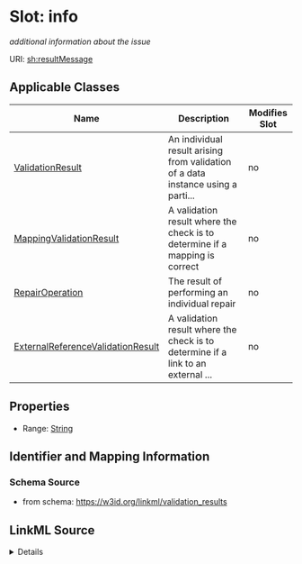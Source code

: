 # Slot: info


_additional information about the issue_



URI: [sh:resultMessage](http://www.w3.org/ns/shacl#resultMessage)



<!-- no inheritance hierarchy -->




## Applicable Classes

| Name | Description | Modifies Slot |
| --- | --- | --- |
[ValidationResult](ValidationResult.md) | An individual result arising from validation of a data instance using a parti... |  no  |
[MappingValidationResult](MappingValidationResult.md) | A validation result where the check is to determine if a mapping is correct |  no  |
[RepairOperation](RepairOperation.md) | The result of performing an individual repair |  no  |
[ExternalReferenceValidationResult](ExternalReferenceValidationResult.md) | A validation result where the check is to determine if a link to an external ... |  no  |







## Properties

* Range: [String](String.md)





## Identifier and Mapping Information







### Schema Source


* from schema: https://w3id.org/linkml/validation_results




## LinkML Source

<details>
```yaml
name: info
description: additional information about the issue
from_schema: https://w3id.org/linkml/validation_results
rank: 1000
slot_uri: sh:resultMessage
alias: info
domain_of:
- ValidationResult
- MappingValidationResult
- RepairOperation
range: string

```
</details>